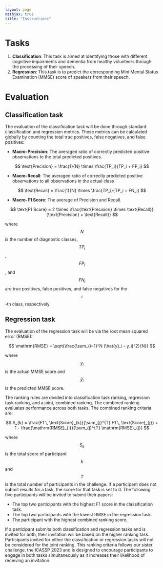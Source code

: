 ```yaml
---
layout: page
mathjax: true
title: "Instructions"
---
```


# Tasks
1. **Classification**: This task is aimed at identifying those with different cognitive impairments and dementia from healthy volunteers through the processing of their speech.
2. **Regression**: This task is to predict the corresponding Mini Mental Status Examination (MMSE) score of speakers from their speech.

# Evaluation 
## Classification task 

The evaluation of the classification task will be done through standard classification and regression metrics. These metrics can be calculated globally by counting the total true positives, false negatives, and false positives:
- **Macro-Precision**: The averaged ratio of correctly predicted positive observations to the total predicted positives.

$$ \text{Precision} = \frac{1}{N} \times \frac{TP_i}{TP_i + FP_i} $$

- **Macro-Recall**: The averaged ratio of correctly predicted positive observations to all observations in the actual class

$$ \text{Recall} = \frac{1}{N} \times \frac{TP_i}{TP_i + FN_i} $$

- **Macro-F1 Score**: The average of Precision and Recall.

$$ \text{F1 Score} = 2 \times \frac{\text{Precision} \times \text{Recall}}{\text{Precision} + \text{Recall}} $$

where $$N$$ is the number of diagnostic classes, $$TP_i$$, $$FP_i$$, and $$FN_i$$ are true positives, false positives, and false negatives for the $$i$$-th class, respectively.

## Regression task

The evaluation of the regression task will be via the root mean squared error (RMSE):


$$ \mathrm{RMSE} = \sqrt{\frac{\sum_{i=1}^N (\hat{y}_i - y_i)^2}{N}} $$


where $$y_i$$ is the actual MMSE score and $$\hat{y}_i$$ is the predicted MMSE score.

The ranking rules are divided into classification task ranking, regression task ranking, and a joint, combined ranking. The combined ranking evaluates performance across both tasks. The combined ranking criteria are:

$$ S_{k} = \frac{F1 \, \text{Score}_{k}}{\sum_{j}^{T} F1 \, \text{Score}_{j}} + 1 - \frac{\mathrm{RMSE}_{i}}{\sum_{j}^{T} \mathrm{RMSE}_{j}} $$

where $$S_{k}$$ is the total score of participant $$k$$ and $$T$$ is the total number of participants in the challenge. If a participant does not submit results for a task, the score for that task is set to 0. The following five participants will be invited to submit their papers: 

- The top two participants with the highest F1 score in the classification task.
- The top two participants with the lowest RMSE in the regression task.
- The participant with the highest combined ranking score.

If a participant submits both classification and regression tasks and is invited for both, their invitation will be based on the higher ranking task. Participants invited for either the classification or regression tasks will not be considered for the joint ranking. This ranking criteria follows our sister challenge, the ICASSP 2023 and is designed to encourage participants to engage in both tasks simultaneously as it increases their likelihood of receiving an invitation.
